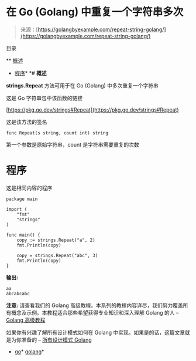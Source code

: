 <!--yml

分类: 未分类

日期: 2024-10-13 06:52:15

-->

# 在 Go (Golang) 中重复一个字符串多次

> 来源：[https://golangbyexample.com/repeat-string-golang/](https://golangbyexample.com/repeat-string-golang/)

目录

**   [概述](#Overview "Overview")

+   [程序](#Program "Program")*  *# **概述**

**strings.Repeat** 方法可用于在 Go (Golang) 中多次重复一个字符串

这是 Go 字符串包中该函数的链接

[https://pkg.go.dev/strings#Repeat](https://pkg.go.dev/strings#Repeat)

这是该方法的签名

```
func Repeat(s string, count int) string
```

第一个参数是原始字符串，count 是字符串需要重复的次数

# **程序**

这是相同内容的程序

```
package main

import (
	"fmt"
	"strings"
)

func main() {
	copy := strings.Repeat("a", 2)
	fmt.Println(copy)

	copy = strings.Repeat("abc", 3)
	fmt.Println(copy)
}
```

**输出:**

```
aa
abcabcabc
```

**注意:** 请查看我们的 Golang 高级教程。本系列的教程内容详尽，我们努力覆盖所有概念及示例。本教程适合那些希望获得专业知识和深入理解 Golang 的人 – [Golang 高级教程](https://golangbyexample.com/golang-comprehensive-tutorial/)

如果你有兴趣了解所有设计模式如何在 Golang 中实现。如果是的话，这篇文章就是为你准备的 – [所有设计模式 Golang](https://golangbyexample.com/all-design-patterns-golang/)

+   [go](https://golangbyexample.com/tag/go/)*   [golang](https://golangbyexample.com/tag/golang/)*
